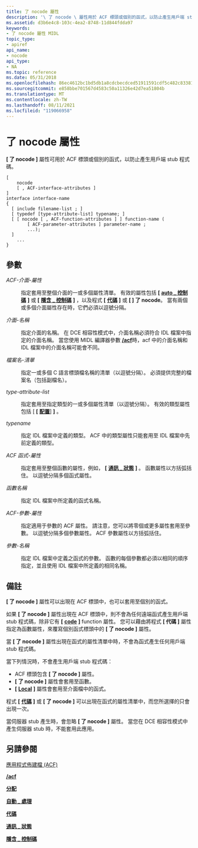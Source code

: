 ```yaml
---
title: 了 nocode 屬性
description: '\ 了 nocode \ 屬性用於 ACF 標頭或個別的函式，以防止產生用戶端 stub 程式碼。'
ms.assetid: d3b6e4c8-103c-4ea2-8748-11d844fdda97
keywords:
- 了 nocode 屬性 MIDL
topic_type:
- apiref
api_name:
- nocode
api_type:
- NA
ms.topic: reference
ms.date: 05/31/2018
ms.openlocfilehash: 86ec4612bc1bd5db1a8cdcbecdced51911591cdf5c482c83381f86deafd66a9e
ms.sourcegitcommit: e858bbe701567d4583c50a11326e42d7ea51804b
ms.translationtype: MT
ms.contentlocale: zh-TW
ms.lasthandoff: 08/11/2021
ms.locfileid: "119066958"
---
```

# <a name="nocode-attribute"></a>了 nocode 屬性

**\[ 了 nocode \]** 屬性可用於 ACF 標頭或個別的函式，以防止產生用戶端 stub 程式碼。

``` syntax
[ 
    nocode 
    [ , ACF-interface-attributes ] 
] 
interface interface-name
{
  [ include filename-list ; ]
  [ typedef [type-attribute-list] typename; ] 
  [ [ nocode [ , ACF-function-attributes ] ] function-name (
        [ ACF-parameter-attributes ] parameter-name ;
        ...);
  ]
    ...
}
```

## <a name="parameters"></a>參數

<dl> <dt>

*ACF-介面-屬性* 
</dt> <dd>

指定套用至整個介面的一或多個屬性清單。 有效的屬性包括 **\[** [**auto \_ 控制碼**](auto-handle.md) **\]** 或 **\[** [**隱含 \_ 控制碼**](implicit-handle.md) **\]** ，以及程式 **\[** [**代碼**](code.md) **\]** 或 **\[ \] 了 nocode**。 當有兩個或多個介面屬性存在時，它們必須以逗號分隔。

</dd> <dt>

*介面-名稱* 
</dt> <dd>

指定介面的名稱。 在 DCE 相容性模式中，介面名稱必須符合 IDL 檔案中指定的介面名稱。 當您使用 MIDL 編譯器參數 [**/acf**](-acf.md)時，acf 中的介面名稱和 IDL 檔案中的介面名稱可能會不同。

</dd> <dt>

*檔案名-清單* 
</dt> <dd>

指定一或多個 C 語言標頭檔名稱的清單（以逗號分隔）。 必須提供完整的檔案名（包括副檔名）。

</dd> <dt>

*type-attribute-list* 
</dt> <dd>

指定套用至指定類型的一或多個屬性清單（以逗號分隔）。 有效的類型屬性包括 [ **\[** [**配置**](allocate.md)] **\]** 。

</dd> <dt>

*typename* 
</dt> <dd>

指定 IDL 檔案中定義的類型。 ACF 中的類型屬性只能套用至 IDL 檔案中先前定義的類型。

</dd> <dt>

*ACF 函式-屬性* 
</dt> <dd>

指定套用至整個函數的屬性，例如， **\[** [**通訊 \_ 狀態**](comm-status.md) **\]** 。 函數屬性以方括弧括住。 以逗號分隔多個函式屬性。

</dd> <dt>

*函數名稱* 
</dt> <dd>

指定 IDL 檔案中所定義的函式名稱。

</dd> <dt>

*ACF-參數-屬性* 
</dt> <dd>

指定適用于參數的 ACF 屬性。 請注意，您可以將零個或更多屬性套用至參數。 以逗號分隔多個參數屬性。 ACF 參數屬性以方括弧括住。

</dd> <dt>

*參數-名稱* 
</dt> <dd>

指定 IDL 檔案中定義之函式的參數。 函數的每個參數都必須以相同的順序指定，並且使用 IDL 檔案中所定義的相同名稱。

</dd> </dl>

## <a name="remarks"></a>備註

**\[ 了 nocode \]** 屬性可以出現在 ACF 標頭中，也可以套用至個別的函式。

如果 **\[ 了 nocode \]** 屬性出現在 ACF 標頭中，則不會為任何遠端函式產生用戶端 stub 程式碼，除非它有 **\[** [**code**](code.md) **\]** function 屬性。 您可以藉由將程式 **\[ 代碼 \]** 屬性指定為函數屬性，來覆寫個別函式標頭中的 **\[ 了 nocode \]** 屬性。

當 **\[ 了 nocode \]** 屬性出現在函式的屬性清單中時，不會為函式產生任何用戶端 stub 程式碼。

當下列情況時，不會產生用戶端 stub 程式碼：

-   ACF 標頭包含 **\[ 了 nocode \]** 屬性。
-   **\[ 了 nocode \]** 屬性會套用至函數。
-   **\[** [**Local**](local.md) **\]** 屬性會套用至介面檔中的函式。

程式 **\[** [**代碼**](code.md) **\]** 或 **\[ 了 nocode \]** 可以出現在函式的屬性清單中，而您所選擇的只會出現一次。

當伺服器 stub 產生時，會忽略 **\[ 了 nocode \]** 屬性。 當您在 DCE 相容性模式中產生伺服器 stub 時，不能套用此應用。

## <a name="see-also"></a>另請參閱

<dl> <dt>

[應用程式佈建檔 (ACF) ](application-configuration-file-acf-.md)
</dt> <dt>

[**/acf**](-acf.md)
</dt> <dt>

[**分配**](allocate.md)
</dt> <dt>

[**自動 \_ 處理**](auto-handle.md)
</dt> <dt>

[**代碼**](code.md)
</dt> <dt>

[**通訊 \_ 狀態**](comm-status.md)
</dt> <dt>

[**隱含 \_ 控制碼**](implicit-handle.md)
</dt> </dl>

 

 




